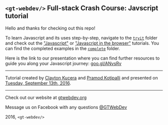 ## `<gt-webdev/>` Full-stack Crash Course: Javscript tutorial

Hello and thanks for checking out this repo!

To learn Javascript and its uses step-by-step, navigate to the [`tryit`](https://github.com/gt-webdev/02-javascript/tree/master/tryit) folder and check out the ["Javascript"](https://github.com/gt-webdev/02-javascript/tree/master/tryit/01-javascript) or ["Javascript in the browser"](https://github.com/gt-webdev/02-javascript/tree/master/tryit/02-browser) tutorials. You can find the completed examples in the [`complete`](https://github.com/gt-webdev/02-javascript/tree/master/complete) folder.

Here is the link to our presentation where you can find further resources to guide you along your Javascript journey: [goo.gl/ANvsRv](http://goo.gl/ANvsRv)

---

Tutorial created by [Clayton Kucera](http://ckucera.com/) and [Pramod Kotipalli](http://pramodk.net/) and presented on [Tuesday, September 13th, 2016](https://www.facebook.com/events/1779222312289788/).

---

Check out our website at [gtwebdev.org](http://www.gtwebdev.org/)

Message us on Facebook with any questions [@GTWebDev](https://www.facebook.com/GtWebdev/)

2016, `<gt-webdev/>`

